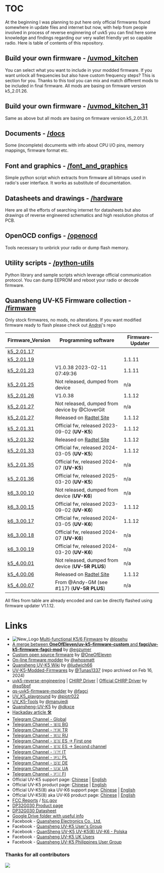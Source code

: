 # TOC
At the beginning I was planning to put here only official firmwares found somewhere in update files and internet but now, with help from people involved in process of reverse enginnering of uvk5 you can find here some knowledge and findings regarding our very wallet friendly yet so capable radio. Here is table of contents of this repository.

## Build your own firmware - [/uvmod_kitchen](/uvmod_kitchen)
You can select what you want to include in your modded firmware. If you want unlock all frequencies but also have custom frequency steps? This is section for you. Thanks to this tool you can mix and match different mods to be included in final firmware. All mods are basing on firmware version k5_2.01.26.

## Build your own firmware - [/uvmod_kitchen_31](/uvmod_kitchen_31)
Same as above but all mods are basing on firmware version k5_2.01.31.

## Documents - [/docs](/docs)
Some (incomplete) documents with info about CPU I/O pins, memory mappings, firmware format etc. 

## Font and graphics - [/font_and_graphics](/font_and_graphics)
Simple python script which extracts from firmware all bitmaps used in radio's user interface. It works as substitute of documentation.

## Datasheets and drawings - [/hardware](/hardware)
Here are all the efforts of searching internet for datasheets but also drawings of reverse engineered schematics and high resolution photos of PCB.

## OpenOCD configs - [/openocd](/openocd)
Tools necessary to unbrick your radio or dump flash memory.

## Utility scripts - [/python-utils](/python-utils)
Python library and sample scripts which leverage official communication protocol. You can dump EEPROM and reboot your radio or decode firmware. 

## Quansheng UV-K5 Firmware collection - [/firmware](/firmware)
Only stock firmwares, no mods, no alterations. If you want modified firmware ready to flash please check out [Andrej](https://github.com/Tunas1337/UV-K5-Modded-Firmwares)'s repo

| Firmware_Version                                  | Programming software                                                       | Firmware-Updater |
| --                                                | --                                                                         | --               |
| [k5_2.01.17](firmware/k5_v2.01.17_publish.bin)    |                                                                            |                  |
| [k5_2.01.19](firmware/k5_v2.01.19_publish.bin)    |                                                                            | 1.1.11           |
| [k5_2.01.23](firmware/k5_v2.01.23_publish.bin)    | V1.0.38 2023-02-11 07:49:36                                                | 1.1.11           |
| [k5_2.01.25](firmware/k5_v2.01.25_publish.bin)    | Not released, dumped from device                                           | n/a              |
| [k5_2.01.26](firmware/k5_v2.01.26_publish.bin)    | V1.0.38                                                                    | 1.1.12           |
| [k5_2.01.27](firmware/k5_v2.01.27_flashable.bin)  | Not released, dumped from device by @CloverGit                             | n/a              |
| [k5_2.01.27](firmware/RT590_v2.01.27_publish.bin) | Released on [Radtel Site](https://www.radtels.com/pages/software-download) | 1.1.12           |
| [k5_2.01.31](firmware/k5_v2.01.31_publish.bin)    | Official fw, released 2023-09-02 (**UV-K5**)                               | 1.1.12           |
| [k5_2.01.32](firmware/RT590_v2.01.32_publish.bin) | Released on [Radtel Site](https://www.radtels.com/pages/software-download) | 1.1.12           |
| [k5_2.01.33](firmware/k5_v2.01.33_publish.bin)    | Official fw, released 2024-03-05 (**UV-K5**)                               | 1.1.12           |
| [k5_2.01.35](firmware/K5_ms_lpf32_v2.01.35_publish.bin)    | Official fw, released 2024-07 (**UV-K5**)                         | n/a              |
| [k5_2.01.36](firmware/k5_v2.01.36_publish.bin)    | Official fw, released 2025-03-20 (**UV-K5**)                               | n/a              |
| [k6_3.00.10](firmware/k6_v3.00.10_flashable.bin)  | Not released, dumped from device (**UV-K6**)                               | n/a              |
| [k6_3.00.15](firmware/k6_v3.00.15_publish.bin)    | Official fw, released 2023-09-02 (**UV-K6**)                               | 1.1.12           |
| [k6_3.00.17](firmware/k6_v3.00.17_publish.bin)    | Official fw, released 2024-03-05 (**UV-K6**)                               | 1.1.12           |
| [k6_3.00.18](firmware/K6_ms_lpf32_v3.00.18_publish.bin)    | Official fw, released 2024-07 (**UV-K6**)                         | n/a              |
| [k6_3.00.19](firmware/k6_v3.00.19_publish.bin)    | Official fw, released 2024-03-20 (**UV-K6**)                               | n/a              |
| [k5_4.00.01](firmware/k5_v4.00.01_flashable.bin)  | Not released, dumped from device (**UV-5R PLUS**)                          | n/a              |
| [k5_4.00.06](firmware/RT600_v4.00.06_publish.bin) | Released on [Radtel Site](https://www.radtels.com/pages/software-download) | 1.1.12           |
| [k5_4.00.07](firmware/k5_v4.00.07_publish.bin)    | From @Andy-GM (see #117) (**UV-5R PLUS**)                                  | n/a              |

All files from table are already encoded and can be directly flashed using firmware updater V1.1.12. 


# Links
* ![New_Logo](https://github.com/amnemonic/Quansheng_UV-K5_Firmware/assets/29899901/9b6b8303-6a95-4c9f-81b7-52782500f833) [Multi-functional K5/6 Firmware](https://github.com/losehu/uv-k5-firmware-custom/blob/main/README_en.md) by [@losehu](https://github.com/losehu)
*  [A merge between **OneOfEleven/uv-k5-firmware-custom** and **fagci/uv-k5-firmware-fagci-mod**](https://github.com/egzumer/uv-k5-firmware-custom) by [@egzumer](https://github.com/egzumer)
* [Custom open source firmware](https://github.com/OneOfEleven/uv-k5-firmware-custom) by [@OneOfEleven](https://github.com/OneOfEleven)
* [On-line firmware modder](https://whosmatt.github.io/uvmod/)  by [@whosmatt](https://github.com/whosmatt)
* [Quansheng UV-K5 Wiki](https://github.com/ludwich66/Quansheng_UV-K5_Wiki/wiki) by [@ludwich66](https://github.com/ludwich66)
* [UV-K5-Modded-Firmwares](https://github.com/Tunas1337/UV-K5-Modded-Firmwares) by [@Tunas1337](https://github.com/Tunas1337) (repo archived on Feb 16, 2024)
* [uvk5-reverse-engineering](https://github.com/sq5bpf/uvk5-reverse-engineering) | [CHIRP Driver](https://github.com/sq5bpf/uvk5-reverse-engineering/blob/main/uvk5.py) | [Official CHIRP Driver](https://github.com/kk7ds/chirp/blob/master/chirp/drivers/uvk5.py) by [@sq5bpf](https://github.com/sq5bpf)
* [qs-uvk5-firmware-modder](https://github.com/fagci/qs-uvk5-firmware-modder) by [@fagci](https://github.com/fagci)
* [UV_K5_playground](https://github.com/piotr022/UV_K5_playground) by [@piotr022](https://github.com/piotr022)
* [UV_K5-Tools](https://github.com/manujedi/UV_K5-Tools) by [@manujedi](https://github.com/manujedi)
* [Quansheng-UV-K5](https://github.com/dkxce/Quansheng-UV-K5) by [@dkxce](https://github.com/dkxce)
* [Hackaday article 🛠](https://hackaday.com/2023/06/23/easy-modifications-for-inexpensive-radios/)
* [Telegram Channel - Global](https://t.me/quansheng_uvk5_en)
* [Telegram Channel - 🇧🇬 BG](https://t.me/quansheng_uvk5_bg)
* [Telegram Channel - 🇹🇷 TR](https://t.me/quansheng_uvk5_tr)
* [Telegram Channel - 🇷🇺 RU](https://t.me/uv_k5)
* [Telegram Channel - 🇪🇸 ES -> First one](https://t.me/Quansenguvk5) 
* [Telegram Channel - 🇪🇸 ES -> Second channel](https://t.me/QuanShengES)
* [Telegram Channel - 🇮🇹 IT](https://t.me/+W31XPFpurWk0NzM0)
* [Telegram Channel - 🇵🇱 PL](https://t.me/uvk5_pl)
* [Telegram Channel - 🇩🇪 DE](https://t.me/quanshenguv5kde)
* [Telegram Channel - 🇺🇦 UA](https://t.me/radioamators/38782)
* [Telegram Channel - 🇫🇮 FI](https://t.me/UVK5_Suomi)
* Official UV-K5 support page:              [Chinese](http://qsfj.com/support/downloads/3002) | [English](http://en.qsfj.com/support/downloads/3002)
* Official UV-K5 product page:              [Chinese](http://qsfj.com/products/3002)          | [English](http://en.qsfj.com/products/3002)
* Official UV-K5(8) aka UV-K6 support page: [Chinese](http://qsfj.com/support/downloads/3268) | [English](http://en.qsfj.com/support/downloads/3268)
* Official UV-K5(8) aka UV-K6 product page: [Chinese](http://qsfj.com/products/3268)          | [English](http://en.qsfj.com/products/3268)
* [FCC Reports](https://fcc.id/XBPUV-K5) / [fcc.gov](https://apps.fcc.gov/oetcf/eas/reports/ViewExhibitReport.cfm?mode=Exhibits&RequestTimeout=500&calledFromFrame=Y&application_id=8sqkxgC%2F1cYNHF0lGkSAwA%3D%3D&fcc_id=XBPUV-K5)
* [DP32G030 Product page](https://dnsj88.com/dp32g030lq32)
* [DP32G030 Datasheet](https://dnsj88.com/filedownload/493463)
* [Google Drive folder with useful info](https://drive.google.com/drive/folders/1NmcPb5yl5jnz7uWBO-c4B89XYL5AZeHw)
* Facebook - [Quansheng Electronics Co., Ltd.](https://www.facebook.com/QuanshengRadios/)
* Facebook - [Quansheng UV-K5 User's Group](https://www.facebook.com/groups/229333669483573/)
* Facebook - [QuanSheng UV-K5 UV-K5(8) UV-K6 - Polska](https://www.facebook.com/groups/205485455659292/)
* Facebook - [Quansheng UV-K5 UK Users](https://www.facebook.com/groups/2291286734508728/)
* Facebook - [Quansheng UV-K5 Philippines User Group](https://www.facebook.com/groups/678587170703812/)


### Thanks for all contributors

<a href="https://github.com/amnemonic/Quansheng_UV-K5_Firmware/graphs/contributors">
  <img src="https://contrib.rocks/image?repo=amnemonic/Quansheng_UV-K5_Firmware" />
</a>
